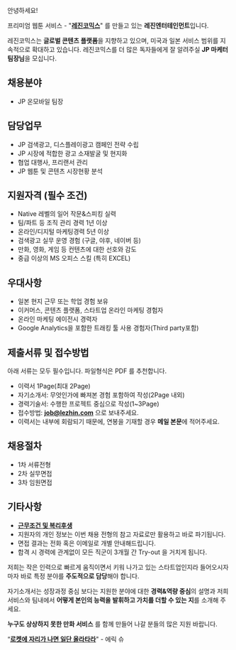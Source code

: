 ﻿안녕하세요!

프리미엄 웹툰 서비스 - "**[레진코믹스](http://www.lezhin.com)**" 를 만들고 있는 **레진엔터테인먼트**입니다.

레진코믹스는 **글로벌 콘텐츠 플랫폼**을 지향하고 있으며, 미국과 일본 서비스 범위를 지속적으로 확대하고 있습니다. 
레진코믹스를 더 많은 독자들에게 잘 알려주실 **JP 마케터 팀장님**을 모십니다.
 

## 채용분야 

- JP 온모바일 팀장


## 담당업무

- JP 검색광고, 디스플레이광고 캠페인 전략 수립
- JP 시장에 적합한 광고 소재발굴 및 현지화
- 협업 대행사, 프리랜서 관리
- JP 웹툰 및 콘텐츠 시장현황 분석


## 지원자격 (필수 조건)

- Native 레벨의 일어 작문&스피킹 실력
- 팀/파트 등 조직 관리 경력 1년 이상
- 온라인/디지털 마케팅경력 5년 이상
- 검색광고 실무 운영 경험 (구글, 야후, 네이버 등)
- 만화, 영화, 게임 등 컨텐츠에 대한 선호와 감도
- 중급 이상의 MS 오피스 스킬 (특히 EXCEL)


## 우대사항

- 일본 현지 근무 또는 학업 경험 보유
- 이커머스, 콘텐츠 플랫폼, 스타트업 온라인 마케팅 경험자
- 온라인 마케팅 에이전시 경력자
- Google Analytics을 포함한 트래킹 툴 사용 경험자(Third party포함)


## 제출서류 및 접수방법

아래 서류는 모두 필수입니다. 파일형식은 PDF 를 추천합니다.

- 이력서 1Page(최대 2Page)
- 자기소개서: 무엇인가에 빠져본 경험 포함하여 작성(2Page 내외)
- 경력기술서: 수행한 프로젝트 중심으로 작성(1~3Page)
- 접수방법: **job@lezhin.com** 으로 보내주세요.
- 이력서는 내부에 회람되기 때문에, 연봉을 기재할 경우 **메일 본문**에 적어주세요.


## 채용절차 

- 1차 서류전형
- 2차 실무면접 
- 3차 임원면접 


## 기타사항 
- [**근무조건 및 복리후생**](https://github.com/lezhin/apply/blob/master/README.md)
- 지원자의 개인 정보는 이번 채용 전형의 참고 자료로만 활용하고 바로 파기됩니다.
- 면접 결과는 전화 혹은 이메일로 개별 안내해드립니다.
- 합격 시 경력에 관계없이 모든 직군이 3개월 간 Try-out 을 거치게 됩니다. 


저희는 작은 인력으로 빠르게 움직이면서 키워 나가고 있는 스타트업인지라 들어오시자마자 바로 특정 분야를 **주도적으로 담당**해야 합니다. 

자기소개서는 성장과정 중심 보다는 지원한 분야에 대한 **경력&역량 중심**의 설명과 저희 서비스와 팀내에서 **어떻게 본인의 능력을 발휘하고 가치를 더할 수 있는 지**를 소개해 주세요.

**누구도 상상하지 못한 만화 서비스** 를 함께 만들어 나갈 분들의 많은 지원 바랍니다.


“[**로켓에 자리가 나면 일단 올라타라**](http://estima.wordpress.com/2012/05/28/sheryl/)" - 에릭 슈